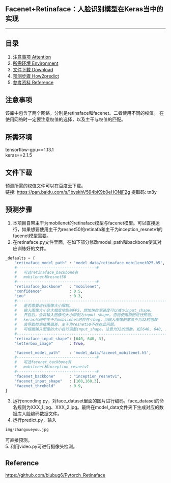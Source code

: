 ## Facenet+Retinaface：人脸识别模型在Keras当中的实现
---

## 目录
1. [注意事项 Attention](#注意事项)
2. [所需环境 Environment](#所需环境)
3. [文件下载 Download](#文件下载)
4. [预测步骤 How2predict](#预测步骤)
5. [参考资料 Reference](#Reference)

## 注意事项
该库中包含了两个网络，分别是retinaface和facenet。二者使用不同的权值。
在使用网络时一定要注意权值的选择，以及主干与权值的匹配。

## 所需环境
tensorflow-gpu==1.13.1  
keras==2.1.5  

## 文件下载
预测所需的权值文件可以在百度云下载。     
链接: https://pan.baidu.com/s/1byskhV594bK9b0eHONjF2g 提取码: tn8y  

## 预测步骤
1. 本项目自带主干为mobilenet的retinaface模型与facenet模型。可以直接运行，如果想要使用主干为resnet50的retinafa和主干为inception_resnetv1的facenet模型需要。
2. 在retinaface.py文件里面，在如下部分修改model_path和backbone使其对应训练好的文件。  
```python
_defaults = {
    "retinaface_model_path" : 'model_data/retinaface_mobilenet025.h5',
    #-----------------------------------#
    #   可选retinaface_backbone有
    #   mobilenet和resnet50
    #-----------------------------------#
    "retinaface_backbone"   : "mobilenet",
    "confidence"            : 0.5,
    "iou"                   : 0.3,
    #----------------------------------------------------------------------#
    #   是否需要进行图像大小限制。
    #   输入图像大小会大幅度地影响FPS，想加快检测速度可以减少input_shape。
    #   开启后，会将输入图像的大小限制为input_shape。否则使用原图进行预测。
    #   keras代码中主干为mobilenet时存在小bug，当输入图像的宽高不为32的倍数
    #   会导致检测结果偏差，主干为resnet50不存在此问题。
    #   可根据输入图像的大小自行调整input_shape，注意为32的倍数，如[640, 640, 3]
    #----------------------------------------------------------------------#
    "retinaface_input_shape": [640, 640, 3],
    "letterbox_image"       : True,

    "facenet_model_path"    : 'model_data/facenet_mobilenet.h5',
    #-----------------------------------#
    #   可选facenet_backbone有
    #   mobilenet和inception_resnetv1
    #-----------------------------------#
    "facenet_backbone"      : "inception_resnetv1",
    "facenet_input_shape"   : [160,160,3],
    "facenet_threhold"      : 0.9,
}
```
3. 运行encoding.py，对face_dataset里面的图片进行编码，face_dataset的命名规则为XXX_1.jpg、XXX_2.jpg。最终在model_data文件夹下生成对应的数据库人脸编码数据文件。
4. 运行predict.py，输入
```python
img/zhangxueyou.jpg
```  
可直接预测。   
5. 利用video.py可进行摄像头检测。  


## Reference
https://github.com/biubug6/Pytorch_Retinaface

